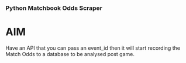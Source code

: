 ### Python Matchbook Odds Scraper

# AIM
Have an API that you can pass an event_id then it will start recording the Match Odds to a database to be analysed post game. 
